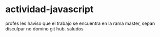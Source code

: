 # actividad-javascript
profes les haviso que el trabajo se encuentra en la rama master, sepan disculpar no domino git hub.
saludos

